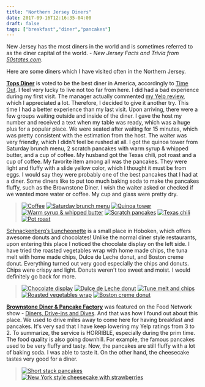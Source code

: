 ```yaml
---
title: "Northern Jersey Diners"
date: 2017-09-16T12:16:35-04:00
draft: false
tags: ["breakfast","diner","pancakes"]
---
```

New Jersey has the most diners in the world and is sometimes referred to as the diner capital of the world. - *New Jersey Facts and Trivia from [50states.com](http://www.50states.com/facts/new-jersey.htm)*.

Here are some diners which I have visited often in the Northern Jersey.


**[Tops Diner](http://www.yelp.com/biz/tops-diner-east-newark?hrid=IKGbyY37bnpYLwMdPizp5g)** is voted to be the best diner in America, accordingly to [Time Out](https://www.timeout.com/usa/restaurants/best-diners-in-america). I feel very lucky to live not too far from here. I did had a bad experience during my first visit. The manager actually commented [my Yelp review](https://www.yelp.com/biz/tops-diner-east-newark?hrid=_-OXJBHc-wKhKqhaQUY13w), which I appreciated a lot. Therefore, I decided to give it another try. This time I had a better experience than my last visit. Upon arriving, there were a few groups waiting outside and inside of the diner. I gave the host my number and received a text when my table was ready, which was a huge plus for a popular place. We were seated after waiting for 15 minutes, which was pretty consistent with the estimation from the host. The waiter was very friendly, which I didn't feel be rushed at all. I got the quinoa tower from Saturday brunch menu, 2 scratch pancakes with warm syrup & whipped butter, and a cup of coffee. My husband got the Texas chili, pot roast and a cup of coffee. My favorite item among all was the pancakes. They were light and fluffy with a slide yellow color, which I thought it must be from eggs. I would say they were probably one of the best pancakes that I had at a diner. Some diners like to put too much baking soda to make the pancakes fluffy, such as the Brownstone Diner. I wish the waiter asked or checked if we wanted more water or coffee. My cup and glass were pretty dry.

> [![Coffee](https://s3-media4.fl.yelpcdn.com/bphoto/xaDXyrd5C1IExZyo3qHyuA/o.jpg "Coffee")](https://www.yelp.com/biz_photos/tops-diner-east-newark?select=xaDXyrd5C1IExZyo3qHyuA) [![Saturday brunch menu](https://s3-media4.fl.yelpcdn.com/bphoto/f861OYY4q4v7h3ZRF-bqtw/o.jpg "Saturday brunch menu")](https://www.yelp.com/biz_photos/tops-diner-east-newark?select=f861OYY4q4v7h3ZRF-bqtw) [![Quinoa tower](https://s3-media1.fl.yelpcdn.com/bphoto/2O9E8e990QpiRXxyG3RpCg/o.jpg "Quinoa tower")](https://www.yelp.com/biz_photos/tops-diner-east-newark?select=2O9E8e990QpiRXxyG3RpCg) [![Warm syrup & whipped butter](https://s3-media4.fl.yelpcdn.com/bphoto/zQoVcItJxwXPTUr4ilcSdQ/o.jpg "Warm syrup & whipped butter")](https://www.yelp.com/biz_photos/tops-diner-east-newark?select=zQoVcItJxwXPTUr4ilcSdQ) [![Scratch pancakes](https://s3-media2.fl.yelpcdn.com/bphoto/BDld92vs_pvtIOZ0yuIE4A/o.jpg "Scratch pancakes")](https://www.yelp.com/biz_photos/tops-diner-east-newark?select=BDld92vs_pvtIOZ0yuIE4A) [![Texas chili](https://s3-media1.fl.yelpcdn.com/bphoto/I22b7vOYtDJBbKR3W-1J1g/o.jpg "Texas chili")](https://www.yelp.com/biz_photos/tops-diner-east-newark?select=I22b7vOYtDJBbKR3W-1J1g) [![Pot roast](https://s3-media1.fl.yelpcdn.com/bphoto/JyK8p0mS5VOOpO_fS3iuUQ/o.jpg "Pot roast")](https://www.yelp.com/biz_photos/tops-diner-east-newark?select=JyK8p0mS5VOOpO_fS3iuUQ)

[Schnackenberg’s Luncheonette](https://www.yelp.com/biz/schnackenbergs-luncheonette-hoboken-3?hrid=LH0Ktglshkc72ybpBDBXfA) is a small place in Hoboken, which offers awesome donuts and chocolates! Unlike the normal diner style restaurants, upon entering this place I noticed the chocolate display on the left side. I have tried the roasted vegetables wrap with home made chips, the tuna melt with home made chips, Dulce de Leche donut, and Boston creme donut. Everything turned out very good especially the chips and donuts. Chips were crispy and light. Donuts weren't too sweet and moist. I would definitely go back for more.

> [![Chocolate display](https://s3-media4.fl.yelpcdn.com/bphoto/wN1-CSUfbR7IXl8PvYdXDA/o.jpg "Chocolate display")](https://www.yelp.com/biz_photos/schnackenbergs-luncheonette-hoboken-3?select=wN1-CSUfbR7IXl8PvYdXDA) [![Dulce de Leche donut](https://s3-media3.fl.yelpcdn.com/bphoto/9FytS1PDyoRhWV8nOFBsyg/o.jpg "Dulce de Leche donut")](https://www.yelp.com/biz_photos/schnackenbergs-luncheonette-hoboken-3?select=9FytS1PDyoRhWV8nOFBsyg) [![Tune melt and chips](https://s3-media4.fl.yelpcdn.com/bphoto/jNiD5Eu5DSyQBI7LvAgERg/o.jpg "Tuna melt and chips")](https://www.yelp.com/biz_photos/schnackenbergs-luncheonette-hoboken-3?select=jNiD5Eu5DSyQBI7LvAgERg) [![Roasted vegetables wrap](https://s3-media2.fl.yelpcdn.com/bphoto/lOL4c6U5CugecBwy4u1-cA/o.jpg "Roasted vegetables wrap")](https://www.yelp.com/biz_photos/schnackenbergs-luncheonette-hoboken-3?select=lOL4c6U5CugecBwy4u1-cA) [![Boston creme donut](https://s3-media3.fl.yelpcdn.com/bphoto/zg1zzcTKVK5Q3CHX0KnR2A/o.jpg "Boston creme donut")](https://www.yelp.com/biz_photos/schnackenbergs-luncheonette-hoboken-3?select=zg1zzcTKVK5Q3CHX0KnR2A) 

**[Brownstone Diner & Pancake Factory](https://www.yelp.com/biz/brownstone-diner-and-pancake-factory-jersey-city?hrid=RcR88cM_m-QZTiOi5yScUw)** was featured on the Food Network show - [Diners, Drive-ins and Dives](http://www.foodnetwork.com/restaurants/nj/jersey-city/brownstone-diner-restaurant). And that was how I found out about this place. We used to drive miles away to come here for having breakfast and pancakes. It's very sad that I have keep lowering my Yelp ratings from 3 to 2. To summarize, the service is HORRIBLE, especially during the prim time. The food quality is also going downhill. For example, the famous pancakes used to be very fluffy and tasty. Now, the pancakes are still fluffy with a lot of baking soda. I was able to taste it. On the other hand, the cheesecake tastes very good for a diner.

> [![Short stack pancakes](https://s3-media1.fl.yelpcdn.com/bphoto/oC_MptuAj_CFWuXEHRNSDg/o.jpg "Short stack pancakes")](https://www.yelp.com/biz_photos/brownstone-diner-and-pancake-factory-jersey-city?select=oC_MptuAj_CFWuXEHRNSDg) [![New York style cheesecake with strawberries](https://s3-media4.fl.yelpcdn.com/bphoto/q-1ClN1weu8aKClknZly4g/o.jpg "New York style cheesecake with strawberries")](https://www.yelp.com/biz_photos/brownstone-diner-and-pancake-factory-jersey-city?select=q-1ClN1weu8aKClknZly4g)
